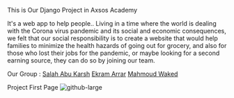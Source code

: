 This is Our Django Project in Axsos Academy 

It's a web app to help people.. Living in a time where the world is dealing with the Corona virus pandemic and its social and economic consequences, we felt that our social responsibility is to create a website that would help families to minimize the health hazards of going out for grocery, and also for those who lost their jobs for the pandemic, or maybe looking for a second earning source, they can do so by joining our team.

Our Group :
[Salah Abu Karsh](https://github.com/LSSalah)
[Ekram Arrar](https://github.com/ekram-arar)
[Mahmoud Waked](https://github.com/GitHub-MahmoudWaked)

Project First Page
![github-large](https://i.imgur.com/ZygkEOX.png)
